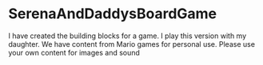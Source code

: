 # SerenaAndDaddysBoardGame
I have created the building blocks for a game. I play this version with my daughter. We have content from Mario games for personal use. Please use your own content for images and sound 
